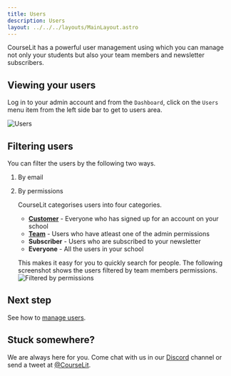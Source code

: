 ```yaml
---
title: Users
description: Users
layout: ../../../layouts/MainLayout.astro
---
```


CourseLit has a powerful user management using which you can manage not only your students but also your team members and newsletter subscribers.

## Viewing your users

Log in to your admin account and from the `Dashboard`, click on the `Users` menu item from the left side bar to get to users area.

![Users](/assets/users/users.png)

## Filtering users

You can filter the users by the following two ways.

1. By email
2. By permissions

    CourseLit categorises users into four categories.
    - [**Customer**](/en/users/permissions#team-and-customer-users) - Everyone who has signed up for an account on your school
    - [**Team**](/en/users/permissions#team-and-customer-users) - Users who have atleast one of the admin permissions
    - **Subscriber** - Users who are subscribed to your newsletter
    - **Everyone** - All the users in your school

    This makes it easy for you to quickly search for people. The following screenshot shows the users filtered by team members permissions.
    ![Filtered by permissions](/assets/users/user-filtering-by-permissions.png)

## Next step

See how to [manage users](/en/users/manage).

## Stuck somewhere?

We are always here for you. Come chat with us in our <a href="https://discord.com/invite/GR4bQsN" target="_blank">Discord</a> channel or send a tweet at <a href="https://twitter.com/courselit" target="_blank">@CourseLit</a>.
